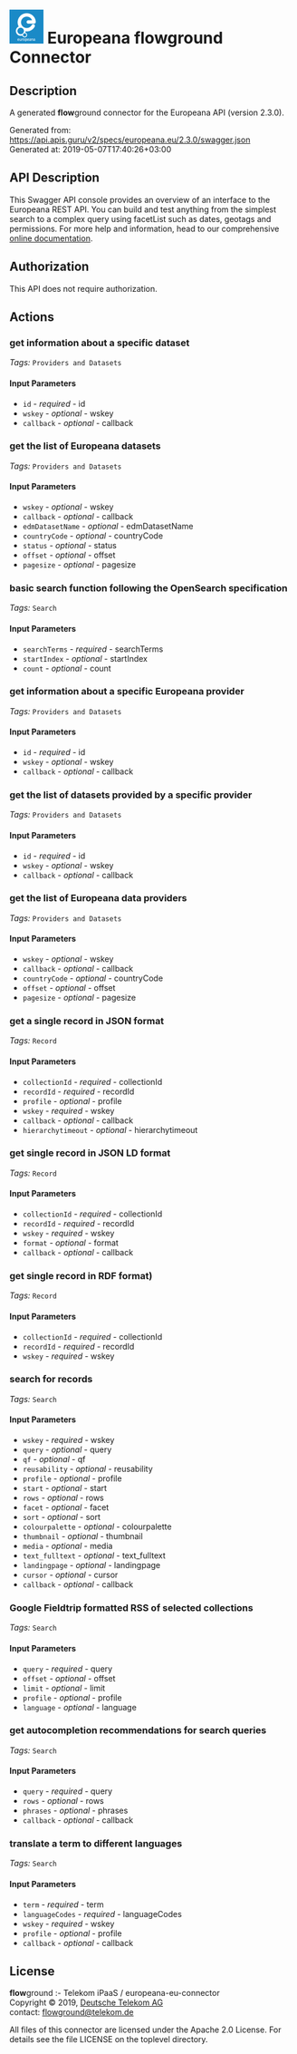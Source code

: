 # ![LOGO](logo.png) Europeana **flow**ground Connector

## Description

A generated **flow**ground connector for the Europeana API (version 2.3.0).

Generated from: https://api.apis.guru/v2/specs/europeana.eu/2.3.0/swagger.json<br/>
Generated at: 2019-05-07T17:40:26+03:00

## API Description

This Swagger API console provides an overview of an interface to the Europeana REST API. You can build and test anything from the simplest search to a complex query using facetList such as dates, geotags and permissions. For more help and information, head to our comprehensive <a href="http://labs.europeana.eu/api/">online documentation</a>.

## Authorization

This API does not require authorization.

## Actions

### get information about a specific dataset

*Tags:* `Providers and Datasets`

#### Input Parameters
* `id` - _required_ - id
* `wskey` - _optional_ - wskey
* `callback` - _optional_ - callback

### get the list of Europeana datasets

*Tags:* `Providers and Datasets`

#### Input Parameters
* `wskey` - _optional_ - wskey
* `callback` - _optional_ - callback
* `edmDatasetName` - _optional_ - edmDatasetName
* `countryCode` - _optional_ - countryCode
* `status` - _optional_ - status
* `offset` - _optional_ - offset
* `pagesize` - _optional_ - pagesize

### basic search function following the OpenSearch specification

*Tags:* `Search`

#### Input Parameters
* `searchTerms` - _required_ - searchTerms
* `startIndex` - _optional_ - startIndex
* `count` - _optional_ - count

### get information about a specific Europeana provider

*Tags:* `Providers and Datasets`

#### Input Parameters
* `id` - _required_ - id
* `wskey` - _optional_ - wskey
* `callback` - _optional_ - callback

### get the list of datasets provided by a specific provider

*Tags:* `Providers and Datasets`

#### Input Parameters
* `id` - _required_ - id
* `wskey` - _optional_ - wskey
* `callback` - _optional_ - callback

### get the list of Europeana data providers

*Tags:* `Providers and Datasets`

#### Input Parameters
* `wskey` - _optional_ - wskey
* `callback` - _optional_ - callback
* `countryCode` - _optional_ - countryCode
* `offset` - _optional_ - offset
* `pagesize` - _optional_ - pagesize

### get a single record in JSON format

*Tags:* `Record`

#### Input Parameters
* `collectionId` - _required_ - collectionId
* `recordId` - _required_ - recordId
* `profile` - _optional_ - profile
* `wskey` - _required_ - wskey
* `callback` - _optional_ - callback
* `hierarchytimeout` - _optional_ - hierarchytimeout

### get single record in JSON LD format

*Tags:* `Record`

#### Input Parameters
* `collectionId` - _required_ - collectionId
* `recordId` - _required_ - recordId
* `wskey` - _required_ - wskey
* `format` - _optional_ - format
* `callback` - _optional_ - callback

### get single record in RDF format)

*Tags:* `Record`

#### Input Parameters
* `collectionId` - _required_ - collectionId
* `recordId` - _required_ - recordId
* `wskey` - _required_ - wskey

### search for records

*Tags:* `Search`

#### Input Parameters
* `wskey` - _required_ - wskey
* `query` - _optional_ - query
* `qf` - _optional_ - qf
* `reusability` - _optional_ - reusability
* `profile` - _optional_ - profile
* `start` - _optional_ - start
* `rows` - _optional_ - rows
* `facet` - _optional_ - facet
* `sort` - _optional_ - sort
* `colourpalette` - _optional_ - colourpalette
* `thumbnail` - _optional_ - thumbnail
* `media` - _optional_ - media
* `text_fulltext` - _optional_ - text_fulltext
* `landingpage` - _optional_ - landingpage
* `cursor` - _optional_ - cursor
* `callback` - _optional_ - callback

### Google Fieldtrip formatted RSS of selected collections

*Tags:* `Search`

#### Input Parameters
* `query` - _required_ - query
* `offset` - _optional_ - offset
* `limit` - _optional_ - limit
* `profile` - _optional_ - profile
* `language` - _optional_ - language

### get autocompletion recommendations for search queries

*Tags:* `Search`

#### Input Parameters
* `query` - _required_ - query
* `rows` - _optional_ - rows
* `phrases` - _optional_ - phrases
* `callback` - _optional_ - callback

### translate a term to different languages

*Tags:* `Search`

#### Input Parameters
* `term` - _required_ - term
* `languageCodes` - _required_ - languageCodes
* `wskey` - _required_ - wskey
* `profile` - _optional_ - profile
* `callback` - _optional_ - callback

## License

**flow**ground :- Telekom iPaaS / europeana-eu-connector<br/>
Copyright © 2019, [Deutsche Telekom AG](https://www.telekom.de)<br/>
contact: flowground@telekom.de

All files of this connector are licensed under the Apache 2.0 License. For details
see the file LICENSE on the toplevel directory.
